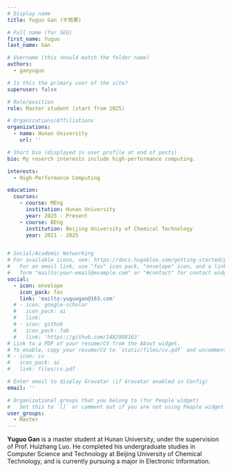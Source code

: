 ```yaml
---
# Display name
title: Yuguo Gan (干雨果)

# Full name (for SEO)
first_name: Yuguo
last_name: Gan

# Username (this should match the folder name)
authors:
  - ganyuguo

# Is this the primary user of the site?
superuser: false

# Role/position
role: Master student (start from 2025)

# Organizations/Affiliations
organizations:
  - name: Hunan University
    url: ''

# Short bio (displayed in user profile at end of posts)
bio: My reserch interests include high-performance computing.

interests:
  - High-Performance Computing

education:
  courses:
    - course: MEng
      institution: Hunan University
      year: 2025 - Present
    - course: BEng
      institution: Beijing University of Chemical Technology
      year: 2021 - 2025


# Social/Academic Networking
# For available icons, see: https://docs.hugoblox.com/getting-started/page-builder/#icons
#   For an email link, use "fas" icon pack, "envelope" icon, and a link in the
#   form "mailto:your-email@example.com" or "#contact" for contact widget.
social:
  - icon: envelope
    icon_pack: fas
    link: 'mailto:yuguogan@163.com'
  # - icon: google-scholar
  #   icon_pack: ai
  #   link: 
  # - icon: github
  #   icon_pack: fab
  #   link: 'https://github.com/1482908163'
# Link to a PDF of your resume/CV from the About widget.
# To enable, copy your resume/CV to `static/files/cv.pdf` and uncomment the lines below.
# - icon: cv
#   icon_pack: ai
#   link: files/cv.pdf

# Enter email to display Gravatar (if Gravatar enabled in Config)
email: ''

# Organizational groups that you belong to (for People widget)
#   Set this to `[]` or comment out if you are not using People widget.
user_groups:
  - Master
---
```


**Yuguo Gan** is a master student at Hunan University, under the supervision of Prof. Huizhang Luo. He completed his undergraduate studies in Computer Science and Technology at Beijing University of Chemical Technology, and is currently pursuing a major in Electronic Information.